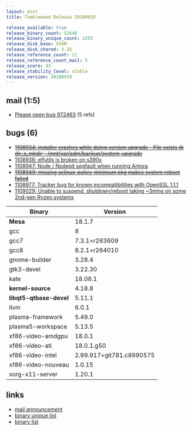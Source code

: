 ```yaml
---
layout: post
title: Tumbleweed Release 20180919

release_available: true
release_binary_count: 52646
release_binary_unique_count: 1255
release_disk_base: 934M
release_disk_shared: 3.2G
release_reference_count: 11
release_reference_count_mail: 5
release_score: 93
release_stability_level: stable
release_version: 20180919
---
```


## mail (1:5)

- [Please open bug 972463](https://lists.opensuse.org/opensuse-factory/2018-09/msg00137.html) (5 refs)

## bugs (6)

<!--more-->

- ~~[1108934: installer crashes while doing version upgrade - File exists @ dir_s_mkdir - /mnt/var/adm/backup/system-upgrade](https://bugzilla.opensuse.org/show_bug.cgi?id=1108934)~~
- [1108936: elfutils is broken on s390x](https://bugzilla.opensuse.org/show_bug.cgi?id=1108936)
- [1108947: Node / Nodegit segfault when running Antora](https://bugzilla.opensuse.org/show_bug.cgi?id=1108947)
- ~~[1108949: missing selinux-policy-minimum pkg makes system reboot failed](https://bugzilla.opensuse.org/show_bug.cgi?id=1108949)~~
- [1108977: Tracker bug for known incompatibilities with OpenSSL 1.1.1](https://bugzilla.opensuse.org/show_bug.cgi?id=1108977)
- [1109029: Unable to suspend, shutdown/reboot taking ~3mins on some 2nd-gen Ryzen systems](https://bugzilla.opensuse.org/show_bug.cgi?id=1109029)

Binary | Version
--- | ---
**Mesa** | 18.1.7
gcc | 8
gcc7 | 7.3.1+r263609
gcc8 | 8.2.1+r264010
gnome-builder | 3.28.4
gtk3-devel | 3.22.30
kate | 18.08.1
**kernel-source** | 4.18.8
**libqt5-qtbase-devel** | 5.11.1
llvm | 6.0.1
plasma-framework | 5.49.0
plasma5-workspace | 5.13.5
xf86-video-amdgpu | 18.0.1
xf86-video-ati | 18.0.1.g50
xf86-video-intel | 2.99.917+git781.c8990575
xf86-video-nouveau | 1.0.15
xorg-x11-server | 1.20.1

## links

- [mail announcement](https://lists.opensuse.org/opensuse-factory/2018-09/msg00135.html)
- [binary unique list](http://download.tumbleweed.boombatower.com/20180919/rpm.unique.list)
- [binary list](http://download.tumbleweed.boombatower.com/20180919/rpm.list)
